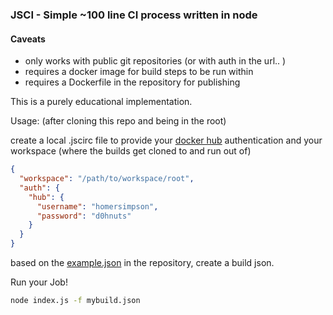 ### JSCI - Simple ~100 line CI process written in node

#### Caveats
- only works with public git repositories (or with auth in the url.. )
- requires a docker image for build steps to be run within
- requires a Dockerfile in the repository for publishing

This is a purely educational implementation.

Usage: (after cloning this repo and being in the root)

create a local .jscirc file to provide your [docker hub](hub.docker.com) authentication and your workspace (where the builds get cloned to and run out of)

```json
{
  "workspace": "/path/to/workspace/root",
  "auth": {
    "hub": {
      "username": "homersimpson",
      "password": "d0hnuts"
    }
  }
}
```

based on the [example.json](https://github.com/darrenmce/jsci/blob/master/example.json) in the repository, create a build json.

Run your Job!

```sh
node index.js -f mybuild.json
```
